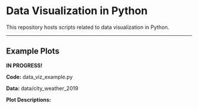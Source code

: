 # Data Visualization in Python
This repository hosts scripts related to data visualization in Python.

---

## Example Plots

**IN PROGRESS!**

**Code:** data_viz_example.py

**Data:** data/city_weather_2019

**Plot Descriptions:**
